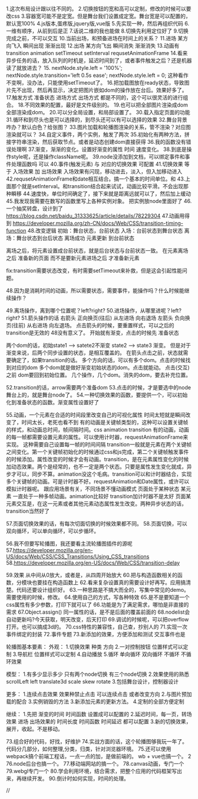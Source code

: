 1.这次布局设计跟以往不同的。
2.切换按钮的宽和高可以定制，修改的时候可以要改css
3.容器宽可能不是定宽。但是舞台我们设置成定宽。舞台宽是可以配置的，默认宽100%
4.js版本,蛋疼版,jquery版,vue版
5.先实现一种，然后再组织代码
6.一维有顺序，从前到后是正
7.话说二维的我也能做
8.切换先利用定位好了
9.切换完成之前，不可以交互
10.当前出场，和预备进场在时间上的关系？
11.进场 某方向飞入  瞬间出现  渐渐出现
12.出场 某方向飞出  瞬间消失  渐渐消失
13.动画有transition  animation setTimeout  setInterval  requsetAnimationFrame
14.看来异步任务的话，放入队列的时机是，延迟时间到了，或者事件触发之后？还是机器读了就放进去？
15.        nextNode.style.left = '100%';
        nextNode.style.transition='left 0.5s ease';
        nextNode.style.left = 0;
这种看作不变啊，没办法，只能使用setTimeout了。
16.把加载图放在ready状态，导致图片先不出现，然后再显示，决定把图片嵌如dom的操作放在台后。效果好多了。
17.触发方式   准备状态   进场方式   出场方式   都是不同的，这个可以很灵活的进行组合。
18.不同效果的配置，最好是文件级别的。
19.也可以把全部图片渲染成dom全部渲染成dom。
20.可以分全局设置，和局部设置了。
30.载入指定页面的功能
31.循环和到尽头也是可以选择的，到尽头还可以有可以选择的效果
32.舞台背景咋办？默认白色？给张图？
33.图片加载和轮播图渲染的关系，管不渲染？对应图渲染就可以？
34.自定义事件，两个实例，触发了两次
35.初始化有两种方法，拼接字符串渲染，然后获取节点。或者是动态创建dom直接获得
36.我的函数没有错误处理啊
37.渐变，渐渐的变化。设置好渐变的属性  时间  速度变化。
38.到底是操作style呢，还是操作className呢。
39.node没添加到文档，可以绑定事件和事件处理函数吗  可以
40.事件(触发元素) 与 对应的切换效果 可配置
41.切换效果 等于 入场效果 加 出场效果
入场效果有闪现，移动进去，淡入，但入加移动进入
42.requsetAnimationFrame和date相互结合。搞一个基本的时间单位。和
43.上面那个就是setInterval。和transition结合起来试试，动画比较平滑。不会出现那种瞬移
44.速度快，单位时间确定了，接下来就是距离远就可以了，然后加上缓动
45.我发现我需要在数写的函数里写上各种实例对象。 把实例放node里面好了
46.一个抽奖转盘，设计到了 https://blog.csdn.net/baidu_31333625/article/details/78229304
47.动画用得到  https://developer.mozilla.org/zh-CN/docs/Web/CSS/transition-timing-function
48.改变逻辑
初始：舞台状态，台前状态
入场：台前状态到舞台状态
离场：舞台状态到台后状态
离场成功 元素更新 到台前状态

离场之后，将元素设置成台前状态，就是后台状态与台前状态一致。
在元素离场之后 准备新的页面    而不是要新元素进场之后 才准备新元素

fix:transition需要状态改变，有时需要setTimeout来补救，但是这会引起性能问题。

48.因为是消耗时间的动画，所以需要状态，需要事件，能操作吗？什么时候能继续操作？

49.离场操作，离到哪个位置呢？left?right?
50.进场操作，从哪里进呢？left?right?
51.箭头操作的话
右箭头  正向换页(往后)   从左进场   向右退场
左箭头  负向换页(往前)  从右进场 向左退场。
点击箭头的时候，要重置样式，可以之后的transition是无效的  48没有意义了。
开始就有渐变，点击的时候先 准备状态

两个dom的话，初始state1 --> satete2不渐变
state2 --> state3  渐变。  但是对于渐变来说，后两个同步设置的状态，是相互覆盖的。
在箭头点击之前，状态就需要确定了，如果transition的话。
多个方向的话，可以有多个dom。点击的时候找到对应的dom
多个dom就是做好渐变初始状态的dom。点击就能动。
点击(交互)之前 dom要回到初始位置。
几个操作，几个dom。消失的dom，要去补充位置。

52.transition的话，arrow需要两个准备dom
53.点击的时候，才是要选中的node 舞台上的，就是舞台node了。
54.一种切换效果的函数，要提供一个，可以初始化到准备状态的函数。渐变属性设置好了

55.动画，一个元素在合适的时间段里改变自己的可视化属性
时间太短就是瞬间改变了，时间太长，老死也看不到
有的动画是关键帧类型的，这种可以设置关键帧的样式，和动画总时间，帧间隔时间。css animation  transition
有的动画，动画的每一帧都需要设置元素的属性。可以使用计时器，requestAnimationFrame来实现。
这种需要自己设置每一帧的时间间隔
transition一般就是元素在两个关键帧之间变化。第一个关键帧初始化的时候通过css和js完成，第二个关键帧触发事件的时候添加。属性改变的时候才会有动画。transition，是在元素属性变化的时候加动态效果。两个是经常的，也不一定是两个状态。只要是属性发生变化就成，异步才可以，同步不算。animation没这个毛病。transition可以和计时器结合，实现多个关键帧的动画。可是计时器不好。requestAnimation和Date属性，或许可以模拟计时器呢。
跟应用场景有关，不同场景不懂动画模式
页面处于某种状态  某元素 一直处于一种多帧动画。animation比较好  transition加计时器不是太好
页面某元素交互是，在这一元素或者其他元素动态属性发生改变。两种异步状态的话，transition当然好了

57.页面切换效果的话，有每次切面切换的时候效果都不同。
58.页面切换，可以双向循环，可以单向循环，可以步循环。

56.我不但要写轮播图，我还要看主流轮播图插件的源呢
57.https://developer.mozilla.org/en-US/docs/Web/CSS/CSS_Transitions/Using_CSS_transitions
58.https://developer.mozilla.org/en-US/docs/Web/CSS/transition-delay

59.效果  从中间从0放大，或者是，从四周开始放大
60.把与构造函数相关的函数，分模块也要挂在构造函数上
62.看来复杂设置真的需要设计好再写。应用搞清楚。代码还要设计组织好。
63.一种思路是不搞大而全的，写集中常见的demo。需要使用的时候，修改。
64.使用自己的方式，写各种特效
65.是不是要知道一个css属性有多少参数，打印下就可以了
66.功能是为了满足需求，哪怕是非直接的需求
67.Object.assign()  同一属性的话，是不是后面的覆盖前面的
68.nodelist会自动更新吗?今天获取，明天改变，后天打印
69.调试的时候呢，可以把overflow打开。也可以搞成3d的。
70.css特性的兼容性，自己查，抄别人的
71.实现一次事件绑定的封装
72.事件专题
73.新添加的效果，方便添加和测试    交互事件也是

轮播图基本要素：
外观：
1.切换效果  种类 方向
2.一对控制按钮  位置样式可以定制
3.导航栏  位置样式可以定制
4.自动播放
5.循环 单向循环 双向循环 不循环  不循环效果

模型：
1.有多少显示多少  只有两个node切换   有三个node切换
2.效果使用的熟悉 scrollLeft  left  translate3d  scale  skew  rotate
3.包括舞台设计，控制器设计

更多：
1.连续点击效果 效果种禁止点击  可以连续点击  或者改变方向
2.与图片预加载的配合
3.实例销毁的方法
3.新添加元素的更新方法。
4.定制的全部方便定制

继续：
1.先把 渐变的时间  时间函数 设置成可以配置的
2.延迟时间，每一页，转场效果 进场 出场效果的 时间长度  时间函数 时间延迟 都可以配置
3.新的切换效果，展开，收起。不是移动。


73.组合好的代码，好找，好维护
74.实战方面的话，这个轮播图够我玩一年了。代码分几部分，如何整理,分类，归类，针对浏览器环境。
75.还可以使用webpack搞个前端工程话，一点一点的加，是做前端的。   wb + vue也搞一个。  2
76.node后台也搞一个。
77.移动端网站的搞一个。
78.canvas动画，专门一个
79.webgl专门一个
80.学会利用环境，结合需求，把整个应用的代码框架写出来，再继续开发。
90.倒计时如何实现，时间的处理。












//
